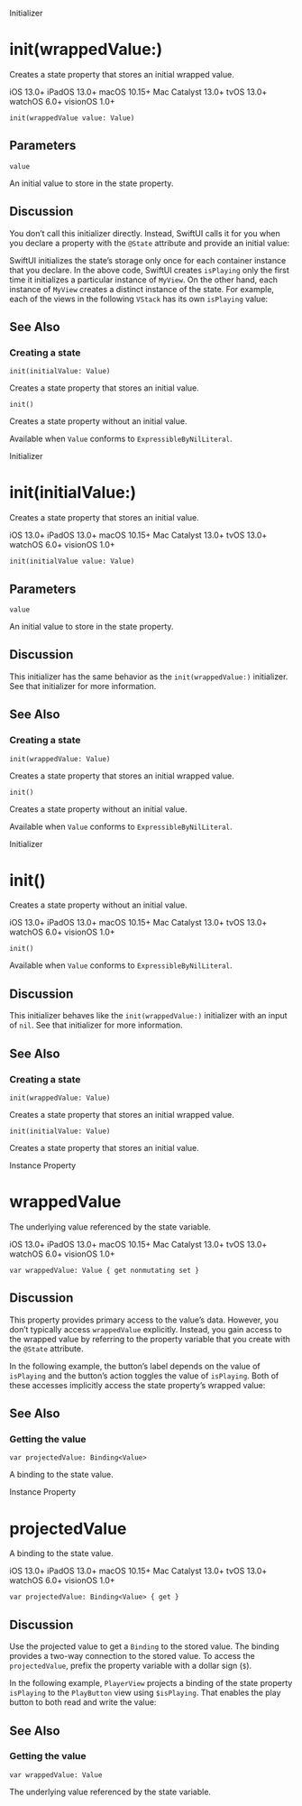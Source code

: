 Initializer

# init(wrappedValue:)

Creates a state property that stores an initial wrapped value.

iOS 13.0+  iPadOS 13.0+  macOS 10.15+  Mac Catalyst 13.0+  tvOS 13.0+  watchOS
6.0+  visionOS 1.0+

    
    
    init(wrappedValue value: Value)

##  Parameters

`value`

    

An initial value to store in the state property.

## Discussion

You don’t call this initializer directly. Instead, SwiftUI calls it for you
when you declare a property with the `@State` attribute and provide an initial
value:

SwiftUI initializes the state’s storage only once for each container instance
that you declare. In the above code, SwiftUI creates `isPlaying` only the
first time it initializes a particular instance of `MyView`. On the other
hand, each instance of `MyView` creates a distinct instance of the state. For
example, each of the views in the following `VStack` has its own `isPlaying`
value:

## See Also

### Creating a state

`init(initialValue: Value)`

Creates a state property that stores an initial value.

`init()`

Creates a state property without an initial value.

Available when `Value` conforms to `ExpressibleByNilLiteral`.

Initializer

# init(initialValue:)

Creates a state property that stores an initial value.

iOS 13.0+  iPadOS 13.0+  macOS 10.15+  Mac Catalyst 13.0+  tvOS 13.0+  watchOS
6.0+  visionOS 1.0+

    
    
    init(initialValue value: Value)

##  Parameters

`value`

    

An initial value to store in the state property.

## Discussion

This initializer has the same behavior as the `init(wrappedValue:)`
initializer. See that initializer for more information.

## See Also

### Creating a state

`init(wrappedValue: Value)`

Creates a state property that stores an initial wrapped value.

`init()`

Creates a state property without an initial value.

Available when `Value` conforms to `ExpressibleByNilLiteral`.

Initializer

# init()

Creates a state property without an initial value.

iOS 13.0+  iPadOS 13.0+  macOS 10.15+  Mac Catalyst 13.0+  tvOS 13.0+  watchOS
6.0+  visionOS 1.0+

    
    
    init()

Available when `Value` conforms to `ExpressibleByNilLiteral`.

## Discussion

This initializer behaves like the `init(wrappedValue:)` initializer with an
input of `nil`. See that initializer for more information.

## See Also

### Creating a state

`init(wrappedValue: Value)`

Creates a state property that stores an initial wrapped value.

`init(initialValue: Value)`

Creates a state property that stores an initial value.

Instance Property

# wrappedValue

The underlying value referenced by the state variable.

iOS 13.0+  iPadOS 13.0+  macOS 10.15+  Mac Catalyst 13.0+  tvOS 13.0+  watchOS
6.0+  visionOS 1.0+

    
    
    var wrappedValue: Value { get nonmutating set }

## Discussion

This property provides primary access to the value’s data. However, you don’t
typically access `wrappedValue` explicitly. Instead, you gain access to the
wrapped value by referring to the property variable that you create with the
`@State` attribute.

In the following example, the button’s label depends on the value of
`isPlaying` and the button’s action toggles the value of `isPlaying`. Both of
these accesses implicitly access the state property’s wrapped value:

## See Also

### Getting the value

`var projectedValue: Binding<Value>`

A binding to the state value.

Instance Property

# projectedValue

A binding to the state value.

iOS 13.0+  iPadOS 13.0+  macOS 10.15+  Mac Catalyst 13.0+  tvOS 13.0+  watchOS
6.0+  visionOS 1.0+

    
    
    var projectedValue: Binding<Value> { get }

## Discussion

Use the projected value to get a `Binding` to the stored value. The binding
provides a two-way connection to the stored value. To access the
`projectedValue`, prefix the property variable with a dollar sign (`$`).

In the following example, `PlayerView` projects a binding of the state
property `isPlaying` to the `PlayButton` view using `$isPlaying`. That enables
the play button to both read and write the value:

## See Also

### Getting the value

`var wrappedValue: Value`

The underlying value referenced by the state variable.

